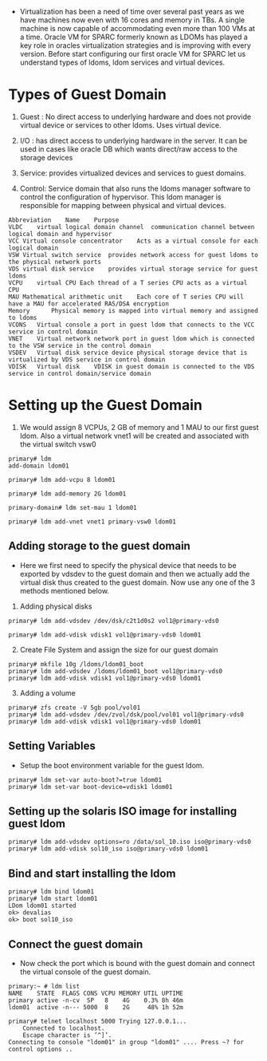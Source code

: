 - Virtualization has been a need of time over several past years as we have machines now even with 16 cores and memory in TBs. A single machine is now capable of accommodating even more than 100 VMs at a time. Oracle VM for SPARC formerly known as LDOMs has played a key role in oracles virtualization strategies and is improving with every version. Before start configuring our first oracle VM for SPARC let us understand types of ldoms, ldom services and virtual devices.

# Types of Guest Domain

1. Guest : No direct access to underlying hardware and does not provide virtual device or services to other ldoms. Uses virtual device.
2. I/O : has direct access to underlying hardware in the server. It can be used in cases like oracle DB which wants direct/raw access to the storage devices
3. Service: provides virtualized devices and services to guest domains.

4. Control: Service domain that also runs the ldoms manager software to control the configuration of hypervisor. This ldom manager is responsible for mapping between physical and virtual devices.

```
Abbreviation	Name	Purpose
VLDC	virtual logical domain channel	communication channel between logical domain and hypervisor
VCC	Virtual console concentrator	Acts as a virtual console for each logical domain
VSW	Virtual switch service	provides network access for guest ldoms to the physical network ports
VDS	virtual disk service	provides virtual storage service for guest ldoms
VCPU	virtual CPU	Each thread of a T series CPU acts as a virtual CPU
MAU	Mathematical arithmetic unit	Each core of T series CPU will have a MAU for accelerated RAS/DSA encryption
Memory		Physical memory is mapped into virtual memory and assigned to ldoms
VCONS	Virtual console	a port in guest ldom that connects to the VCC service in control domain
VNET	Virtual network	network port in guest ldom which is connected to the VSW service in the control domain
VSDEV	Virtual disk service device	physical storage device that is virtualized by VDS service in control domain
VDISK	Virtual disk	VDISK in guest domain is connected to the VDS service in control domain/service domain
```

# Setting up the Guest Domain

1. We would assign 8 VCPUs, 2 GB of memory and 1 MAU to our first guest ldom. Also a virtual network vnet1 will be created and associated with the virtual switch vsw0

```
primary# ldm
add-domain ldom01
```

```
primary# ldm add-vcpu 8 ldom01
```

```
primary# ldm add-memory 2G ldom01
```

```
primary-domain# ldm set-mau 1 ldom01
```

```
primary# ldm add-vnet vnet1 primary-vsw0 ldom01
```

## Adding storage to the guest domain

- Here we first need to specify the physical device that needs to be exported by vdsdev to the guest domain and then we actually add the virtual disk thus created to the guest domain. Now use any one of the 3 methods mentioned below.

1.  Adding physical disks

```
primary# ldm add-vdsdev /dev/dsk/c2t1d0s2 vol1@primary-vds0
```

```
primary# ldm add-vdisk vdisk1 vol1@primary-vds0 ldom01
```

2. Create File System and assign the size for our guest domain

```
primary# mkfile 10g /ldoms/ldom01_boot
primary# ldm add-vdsdev /ldoms/ldom01_boot vol1@primary-vds0
primary# ldm add-vdisk vdisk1 vol1@primary-vds0 ldom01
```

3.  Adding a volume

```
primary# zfs create -V 5gb pool/vol01
primary# ldm add-vdsdev /dev/zvol/dsk/pool/vol01 vol1@primary-vds0
primary# ldm add-vdisk vdisk1 vol1@primary-vds0 ldom01
```

## Setting Variables

- Setup the boot environment variable for the guest ldom.

```
primary# ldm set-var auto-boot?=true ldom01
primary# ldm set-var boot-device=vdisk1 ldom01
```

## Setting up the solaris ISO image for installing guest ldom

```
primary# ldm add-vdsdev options=ro /data/sol_10.iso iso@primary-vds0
primary# ldm add-vdisk sol10_iso iso@primary-vds0 ldom01
```

## Bind and start installing the ldom

```
primary# ldm bind ldom01
primary# ldm start ldom01
LDom ldom01 started
ok> devalias
ok> boot sol10_iso
```

## Connect the guest domain

- Now check the port which is bound with the guest domain and connect the virtual console of the guest domain.

```
primary:~ # ldm list
NAME    STATE  FLAGS CONS VCPU MEMORY UTIL UPTIME
primary active -n-cv  SP   8    4G    0.3% 8h 46m
ldom01  active -n--- 5000  8    2G     48% 1h 52m

```

```
primary# telnet localhost 5000 Trying 127.0.0.1...
    Connected to localhost.
    Escape character is ’^]’.
Connecting to console "ldom01" in group "ldom01" .... Press ~? for control options ..
```
